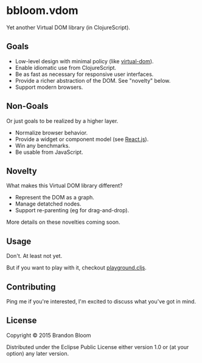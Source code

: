 # bbloom.vdom

Yet another Virtual DOM library (in ClojureScript).

## Goals

- Low-level design with minimal policy (like [virtual-dom][0]).
- Enable idiomatic use from ClojureScript.
- Be as fast as necessary for responsive user interfaces.
- Provide a richer abstraction of the DOM. See "novelty" below.
- Support modern browsers.

## Non-Goals

Or just goals to be realized by a higher layer.

- Normalize browser behavior.
- Provide a widget or component model (see [React.js][1]).
- Win any benchmarks.
- Be usable from JavaScript.

## Novelty

What makes this Virtual DOM library different?

- Represent the DOM as a graph.
- Manage detatched nodes.
- Support re-parenting (eg for drag-and-drop).

More details on these novelties coming soon.

## Usage

Don't. At least not yet.

But if you want to play with it, checkout [playground.cljs][2].

## Contributing

Ping me if you're interested, I'm excited to discuss what you've got in mind.

## License

Copyright © 2015 Brandon Bloom

Distributed under the Eclipse Public License either version 1.0 or (at
your option) any later version.


[0]: https://github.com/Matt-Esch/virtual-dom
[1]: https://facebook.github.io/react/
[2]: ./src/bbloom/vdom/playground.cljs
